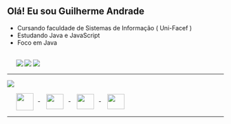 <div>

## Olá! Eu sou Guilherme Andrade 

 - Cursando faculdade de Sistemas de Informação ( Uni-Facef )
 - Estudando Java e JavaScript
 - Foco em Java

<br />

<div>   
⠀⠀<a href = "mailto:guilhermesantosandrade01@gmail.com"><img src="https://img.shields.io/badge/-Gmail-%23333?style=for-the-badge&logo=gmail&logoColor=white" target="_blank"></a>
<a href="https://www.linkedin.com/in/guilhermesandradee/" target="_blank"><img src="https://img.shields.io/badge/-LinkedIn-333?style=for-the-badge&logo=linkedin&logoColor=white" target="_blank"></a> 
<a href="https://guilhermesandrade.github.io/Portfolio/" target="_blank" ><img src="https://img.shields.io/badge/-Portfolio-DCDCDC?style=for-the-badge&logo=deezer&logoColor=black" /></a>
 </div>

---

</div>

<div>

<a href="https://github.com/guilhermesandrade">
 <img height="" src="https://github-readme-stats.vercel.app/api/top-langs/?username=guilhermesandrade&layout=donut&hide_border=true&theme=tokyonight&bg_color=00000000">
</a>

⠀⠀<img align="center"  height="40" width="40" src="https://cdn.jsdelivr.net/gh/devicons/devicon/icons/java/java-original.svg" />⠀-⠀
<img align="center" height="35" width="40" src="https://cdn.jsdelivr.net/gh/devicons/devicon/icons/javascript/javascript-plain.svg" />⠀-⠀
<img align="center" height="35" width="40" src="https://cdn.jsdelivr.net/gh/devicons/devicon/icons/html5/html5-original.svg" />⠀-⠀
<img align="center"  height="35" width="40" src="https://cdn.jsdelivr.net/gh/devicons/devicon/icons/css3/css3-original.svg" />

</div>

---

